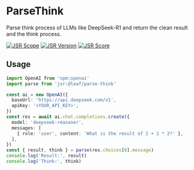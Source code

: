 # ParseThink

Parse think process of LLMs like DeepSeek-R1 and return the clean result and the think process.

[![JSR Scope](https://jsr.io/badges/@leaf)](https://jsr.io/@leaf)
[![JSR Version](https://jsr.io/badges/@leaf/parse-think)](https://jsr.io/@leaf/parse-think)
[![JSR Score](https://jsr.io/badges/@leaf/parse-think/score)](https://jsr.io/@leaf/parse-think/score)

## Usage

```typescript
import OpenAI from 'npm:openai'
import parse from 'jsr:@leaf/parse-think'

const ai = new OpenAI({
  baseUrl: 'https://api.deepseek.com/v1',
  apiKey: '<YOUR_API_KEY>',
})
const res = await ai.chat.completions.create({
  model: 'deepseek-reasoner',
  messages: [
    { role: 'user', content: 'What is the result of 2 + 2 * 2?' },
  ],
})
const { result, think } = parse(res.choices[0].message)
console.log('Result:', result)
console.log('Think:', think)
```
